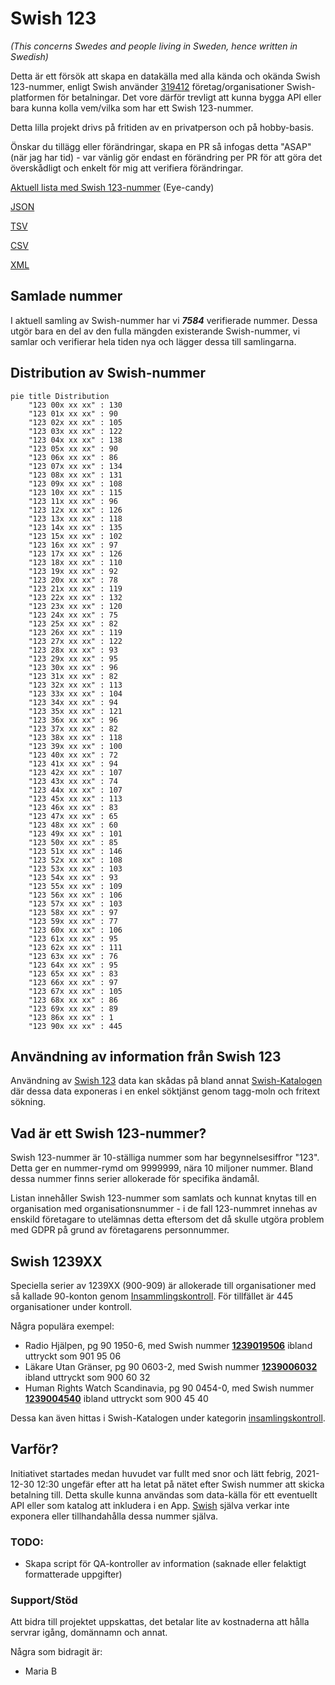 # Swish 123

*(This concerns Swedes and people living in Sweden, hence written in Swedish)*

Detta är ett försök att skapa en datakälla med alla kända och okända Swish 123-nummer, enligt Swish använder [319412](https://www.swish.nu/about-swish#Swish_in_numbers) företag/organisationer Swish-platformen för betalningar. Det vore därför trevligt att kunna bygga API eller bara kunna kolla vem/vilka som har ett Swish 123-nummer.

Detta lilla projekt drivs på fritiden av en privatperson och på hobby-basis.

Önskar du tillägg eller förändringar, skapa en PR så infogas detta "ASAP" (när jag har tid) - var vänlig gör endast en förändring per PR för att göra det överskådligt och enkelt för mig att verifiera förändringar.



[Aktuell lista med Swish 123-nummer](https://github.com/cisene/swish-123/blob/master/swish-123.md) (Eye-candy)

[JSON](https://github.com/cisene/swish-123/blob/master/json/swish-123-datasource.json)

[TSV](https://github.com/cisene/swish-123/blob/master/text/swish-123-datasource.tsv)

[CSV](https://github.com/cisene/swish-123/blob/master/text/swish-123-datasource.csv)

[XML](https://github.com/cisene/swish-123/blob/master/xml-data/swish-123-datasource.xml)



## Samlade nummer

I aktuell samling av Swish-nummer har vi ***7584*** verifierade nummer. Dessa utgör bara en del av den fulla mängden existerande Swish-nummer, vi samlar och verifierar hela tiden nya och lägger dessa till samlingarna.

## Distribution av Swish-nummer

```mermaid
pie title Distribution
    "123 00x xx xx" : 130
    "123 01x xx xx" : 90
    "123 02x xx xx" : 105
    "123 03x xx xx" : 122
    "123 04x xx xx" : 138
    "123 05x xx xx" : 90
    "123 06x xx xx" : 86
    "123 07x xx xx" : 134
    "123 08x xx xx" : 131
    "123 09x xx xx" : 108
    "123 10x xx xx" : 115
    "123 11x xx xx" : 96
    "123 12x xx xx" : 126
    "123 13x xx xx" : 118
    "123 14x xx xx" : 135
    "123 15x xx xx" : 102
    "123 16x xx xx" : 97
    "123 17x xx xx" : 126
    "123 18x xx xx" : 110
    "123 19x xx xx" : 92
    "123 20x xx xx" : 78
    "123 21x xx xx" : 119
    "123 22x xx xx" : 132
    "123 23x xx xx" : 120
    "123 24x xx xx" : 75
    "123 25x xx xx" : 82
    "123 26x xx xx" : 119
    "123 27x xx xx" : 122
    "123 28x xx xx" : 93
    "123 29x xx xx" : 95
    "123 30x xx xx" : 96
    "123 31x xx xx" : 82
    "123 32x xx xx" : 113
    "123 33x xx xx" : 104
    "123 34x xx xx" : 94
    "123 35x xx xx" : 121
    "123 36x xx xx" : 96
    "123 37x xx xx" : 82
    "123 38x xx xx" : 118
    "123 39x xx xx" : 100
    "123 40x xx xx" : 72
    "123 41x xx xx" : 94
    "123 42x xx xx" : 107
    "123 43x xx xx" : 74
    "123 44x xx xx" : 107
    "123 45x xx xx" : 113
    "123 46x xx xx" : 83
    "123 47x xx xx" : 65
    "123 48x xx xx" : 60
    "123 49x xx xx" : 101
    "123 50x xx xx" : 85
    "123 51x xx xx" : 146
    "123 52x xx xx" : 108
    "123 53x xx xx" : 103
    "123 54x xx xx" : 93
    "123 55x xx xx" : 109
    "123 56x xx xx" : 106
    "123 57x xx xx" : 103
    "123 58x xx xx" : 97
    "123 59x xx xx" : 77
    "123 60x xx xx" : 106
    "123 61x xx xx" : 95
    "123 62x xx xx" : 111
    "123 63x xx xx" : 76
    "123 64x xx xx" : 95
    "123 65x xx xx" : 83
    "123 66x xx xx" : 97
    "123 67x xx xx" : 105
    "123 68x xx xx" : 86
    "123 69x xx xx" : 89
    "123 86x xx xx" : 1
    "123 90x xx xx" : 445
```

## Användning av information från Swish 123

Användning av [Swish 123](https://github.com/cisene/swish-123) data kan skådas på bland annat [Swish-Katalogen](https://b19.se/swish-katalogen/) där dessa data exponeras i en enkel söktjänst genom tagg-moln och fritext sökning.



## Vad är ett Swish 123-nummer?

Swish 123-nummer är 10-ställiga nummer som har begynnelsesiffror "123". Detta ger en nummer-rymd om 9999999, nära 10 miljoner nummer. Bland dessa nummer finns serier allokerade för specifika ändamål. 

Listan innehåller Swish 123-nummer som samlats och kunnat knytas till en organisation med organisationsnummer - i de fall 123-nummret innehas av enskild företagare to utelämnas detta eftersom det då skulle utgöra problem med GDPR på grund av företagarens personnummer.



## Swish 1239XX

Speciella serier av 1239XX (900-909) är allokerade till organisationer med så kallade 90-konton genom [Insammlingskontroll](https://www.insamlingskontroll.se/90-konto-organisationer/). För tillfället är 445 organisationer under kontroll.

Några populära exempel:

* Radio Hjälpen, pg 90 1950-6, med Swish nummer **[1239019506](https://b19.se/swish-katalogen/1239019506)** ibland uttryckt som 901 95 06
* Läkare Utan Gränser, pg 90 0603-2, med Swish nummer **[1239006032](https://b19.se/swish-katalogen/1239006032)** ibland uttryckt som 900 60 32
* Human Rights Watch Scandinavia, pg 90 0454-0, med Swish nummer **[1239004540](https://b19.se/swish-katalogen/1239004540)** ibland uttryckt som 900 45 40

Dessa kan även hittas i Swish-Katalogen under kategorin [insamlingskontroll](https://b19.se/swish-katalogen/k/insamlingskontroll).



## Varför?

Initiativet startades medan huvudet var fullt med snor och lätt febrig, 2021-12-30 12:30 ungefär efter att ha letat på nätet efter Swish nummer att skicka betalning till. Detta skulle kunna användas som data-källa för ett eventuellt API eller som katalog att inkludera i en App. [Swish](https://swish.nu/) själva verkar inte exponera eller tillhandahålla dessa nummer själva. 



### TODO:

* Skapa script för QA-kontroller av information (saknade eller felaktigt formatterade uppgifter)


### Support/Stöd

Att bidra till projektet uppskattas, det betalar lite av kostnaderna att hålla servrar igång, domännamn och annat.

Några som bidragit är:
* Maria B
